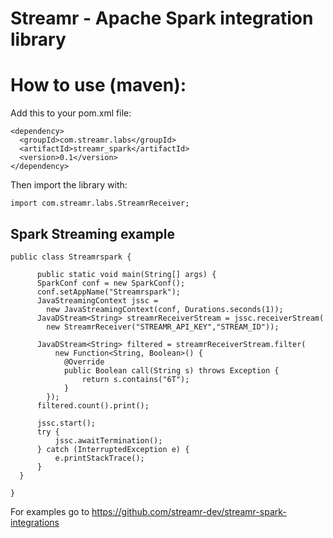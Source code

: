# Streamr - Apache Spark integration library

# How to use (maven):

Add this to your pom.xml file:
```
<dependency>
  <groupId>com.streamr.labs</groupId>
  <artifactId>streamr_spark</artifactId>
  <version>0.1</version>
</dependency>
```

Then import the library with:

```
import com.streamr.labs.StreamrReceiver;
```

## Spark Streaming example

```
public class Streamrspark {

      public static void main(String[] args) {
      SparkConf conf = new SparkConf();
      conf.setAppName("Streamrspark");
      JavaStreamingContext jssc = 
        new JavaStreamingContext(conf, Durations.seconds(1));
      JavaDStream<String> streamrReceiverStream = jssc.receiverStream(
        new StreamrReceiver("STREAMR_API_KEY","STREAM_ID"));

      JavaDStream<String> filtered = streamrReceiverStream.filter(
          new Function<String, Boolean>() {
            @Override
            public Boolean call(String s) throws Exception {
                return s.contains("6T");
            }
        });
      filtered.count().print();

      jssc.start();
      try {
          jssc.awaitTermination();
      } catch (InterruptedException e) {
          e.printStackTrace();
      }
  }

}

```

For examples go to https://github.com/streamr-dev/streamr-spark-integrations
